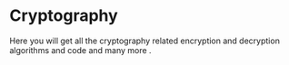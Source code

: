 # Cryptography
Here you will get all the cryptography related encryption and decryption algorithms and code and many more .
